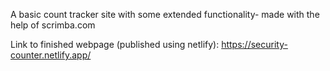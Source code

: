 A basic count tracker site with some extended functionality- made with the help of scrimba.com

Link to finished webpage (published using netlify): https://security-counter.netlify.app/
